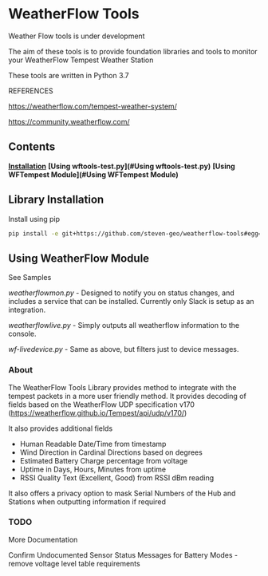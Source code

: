 # WeatherFlow Tools

Weather Flow tools is under development

The aim of these tools is to provide foundation libraries and tools to monitor your WeatherFlow Tempest Weather Station

These tools are written in Python 3.7

REFERENCES

https://weatherflow.com/tempest-weather-system/

https://community.weatherflow.com/


## Contents

**[Installation](#installation)**
**[Using wftools-test.py](#Using wftools-test.py)**
**[Using WFTempest Module](#Using WFTempest Module)**



## Library Installation

Install using pip

```bash
pip install -e git+https://github.com/steven-geo/weatherflow-tools#egg=weatherflow
```

## Using WeatherFlow Module

See Samples

*weatherflowmon.py* - Designed to notify you on status changes, and includes a service that can be installed. Currently only Slack is setup as an integration.

*weatherflowlive.py* - Simply outputs all weatherflow information to the console.

*wf-livedevice.py* - Same as above, but filters just to device messages.


### About

The WeatherFlow Tools Library provides method to integrate with the tempest packets in a more user friendly method. It provides decoding of fields based on the WeatherFlow UDP specification v170 (https://weatherflow.github.io/Tempest/api/udp/v170/)

It also provides additional fields
* Human Readable Date/Time from timestamp
* Wind Direction in Cardinal Directions based on degrees
* Estimated Battery Charge percentage from voltage
* Uptime in Days, Hours, Minutes from uptime
* RSSI Quality Text (Excellent, Good) from RSSI dBm reading

It also offers a privacy option to mask Serial Numbers of the Hub and Stations when outputting information if required



### TODO

More Documentation

Confirm Undocumented Sensor Status Messages for Battery Modes - remove voltage level table requirements

